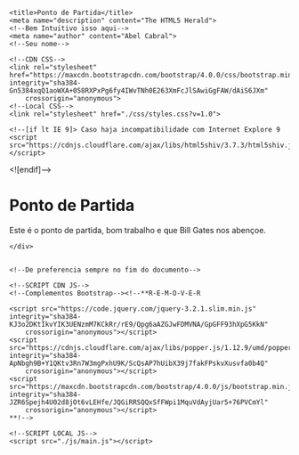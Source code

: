 <!--# ponto_de_partida_HTML--!>
<!--Quando precisa começar um trabalho HTML5, use esse pacote. Já está com os arquivos js e css locais e com o cdn do bootstrap incluso, é baixa e programar :)--!>

<!doctype html>
<html lang="pt-br">
<!--Seu idioma-->

<head>
    <meta charset="utf-8">
    <!--Ideial pra br-->

    <title>Ponto de Partida</title>
    <meta name="description" content="The HTML5 Herald">
    <!--Bem Intuitivo isso aqui-->
    <meta name="author" content="Abel Cabral">
    <!--Seu nome-->

    <!--CDN CSS-->
    <link rel="stylesheet" href="https://maxcdn.bootstrapcdn.com/bootstrap/4.0.0/css/bootstrap.min.css" integrity="sha384-Gn5384xqQ1aoWXA+058RXPxPg6fy4IWvTNh0E263XmFcJlSAwiGgFAW/dAiS6JXm"
        crossorigin="anonymous">
    <!--Local CSS-->
    <link rel="stylesheet" href="./css/styles.css?v=1.0">

    <!--[if lt IE 9]> Caso haja incompatibilidade com Internet Explore 9
    <script src="https://cdnjs.cloudflare.com/ajax/libs/html5shiv/3.7.3/html5shiv.js"></script>
  <![endif]-->
</head>

<body>
    <div class="jumbotron">
        <h1>Ponto de Partida</h1>
        <p>Este é o ponto de partida, bom trabalho e que Bill Gates nos abençoe.</p>
    </div>
    <div class="container">

    </div>


    <!--De preferencia sempre no fim do documento-->
   
    <!--SCRIPT CDN JS-->
    <!--Complementos Bootstrap--><!--**R-E-M-O-V-E-R
    
    <script src="https://code.jquery.com/jquery-3.2.1.slim.min.js" integrity="sha384-KJ3o2DKtIkvYIK3UENzmM7KCkRr/rE9/Qpg6aAZGJwFDMVNA/GpGFF93hXpG5KkN"
        crossorigin="anonymous"></script>
    <script src="https://cdnjs.cloudflare.com/ajax/libs/popper.js/1.12.9/umd/popper.min.js" integrity="sha384-ApNbgh9B+Y1QKtv3Rn7W3mgPxhU9K/ScQsAP7hUibX39j7fakFPskvXusvfa0b4Q"
        crossorigin="anonymous"></script>
    <script src="https://maxcdn.bootstrapcdn.com/bootstrap/4.0.0/js/bootstrap.min.js" integrity="sha384-JZR6Spejh4U02d8jOt6vLEHfe/JQGiRRSQQxSfFWpi1MquVdAyjUar5+76PVCmYl"
        crossorigin="anonymous"></script>
    **!-->
    
    <!--SCRIPT LOCAL JS-->
    <script src="./js/main.js"></script>
</body>

</html>
